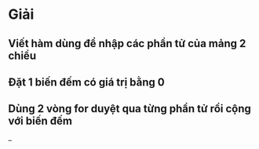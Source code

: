 # Giải 
## Viết hàm dùng để nhập các phần tử của mảng 2 chiều
## Đặt 1 biến đếm có giá trị bằng 0
## Dùng 2 vòng for duyệt qua từng phần tử rồi cộng với biến đếm

–